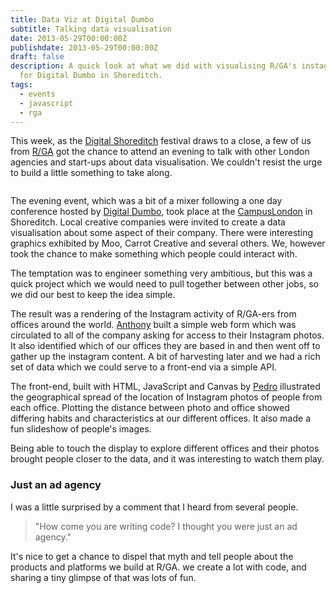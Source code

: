 ```yaml
---
title: Data Viz at Digital Dumbo
subtitle: Talking data visualisation
date: 2013-05-29T00:00:00Z
publishdate: 2013-05-29T00:00:00Z
draft: false
description: A quick look at what we did with visualising R/GA's instagram usage
  for Digital Dumbo in Shoreditch.
tags:
  - events
  - javascript
  - rga
---
```


 This week, as the <a href="http://digitalshoreditch.com/">Digital Shoreditch</a> festival draws to a close, a few of us from <a href="http://rga.com">R/GA</a> got the chance to attend an evening to talk with other London agencies and start-ups about data visualisation. We couldn't resist the urge to build a little something to take along.

<img src="/images/dd-data-viz.gif" alt="">
<!--more-->


<p>
    The evening event, which was a bit of a mixer following a one day conference hosted by <a href="http://www.digitaldumbo.com/">Digital Dumbo</a>, took place at the <a href="http://www.campuslondon.com/">CampusLondon</a> in Shoreditch.  Local creative companies were invited to create a data visualisation about some aspect of their company. There were interesting graphics exhibited by Moo, Carrot Creative and several others.  We, however took the chance to make something which people could interact with.
</p>

<p>
    The temptation was to engineer something very ambitious, but this was a quick project which we would need to pull together between other jobs, so we did our best to keep the idea simple.
</p>
<p>
    The result was a rendering of the Instagram activity of R/GA-ers from offices around the world.  <a href="http://anthonygalvin.com/">Anthony</a> built a simple web form which was circulated to all of the company asking for access to their Instagram photos. It also identified which of our offices they are based in and then went off to gather up the instagram content. A bit of harvesting later and we had a rich set of data which we could serve to a front-end via a simple API.
</p>
<p>
    The front-end, built with HTML, JavaScript and Canvas by <a href="http://www.pedroduarte.me">Pedro</a> illustrated the geographical spread of the location of Instagram photos  of people from each office. Plotting the distance between photo and office showed differing habits and characteristics at our different offices. It also made a fun slideshow of people's images.
</p>
<p>
    Being able to touch the display to explore different offices and their photos brought people closer to the data, and it was interesting to watch them play.
</p>

<h3>Just an ad agency</h3>

<p>
    I was a little surprised by a comment that I heard from several people.
</p>
<blockquote>
    "How come you are writing code? I thought you were just an ad agency."
</blockquote>
<p>
    It's nice to get a chance to dispel that myth and tell people about the products and platforms we build at R/GA. we create a lot with code, and sharing a tiny glimpse of that was lots of fun.
</p>





